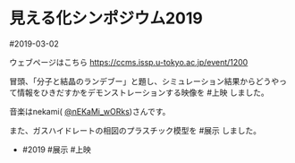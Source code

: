 # 見える化シンポジウム2019

#2019-03-02

ウェブページはこちら https://ccms.issp.u-tokyo.ac.jp/event/1200

冒頭、「分子と結晶のランデブー」と題し、シミュレーション結果からどうやって情報をひきだすかをデモンストレーションする映像を #上映 しました。

音楽はnekami( [@nEKaMi_wORks](https://twitter.com/nEKaMi_wORks))さんです。

[](https://youtu.be/rSMkwyhxbXg)



また、ガスハイドレートの相図のプラスチック模型を #展示 しました。






* #2019 #展示 #上映



